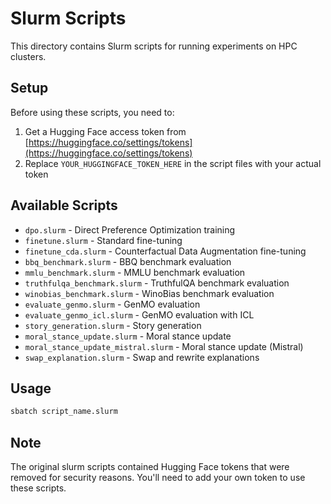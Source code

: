 # Slurm Scripts

This directory contains Slurm scripts for running experiments on HPC clusters.

## Setup

Before using these scripts, you need to:

1. Get a Hugging Face access token from [https://huggingface.co/settings/tokens](https://huggingface.co/settings/tokens)
2. Replace `YOUR_HUGGINGFACE_TOKEN_HERE` in the script files with your actual token

## Available Scripts

- `dpo.slurm` - Direct Preference Optimization training
- `finetune.slurm` - Standard fine-tuning
- `finetune_cda.slurm` - Counterfactual Data Augmentation fine-tuning
- `bbq_benchmark.slurm` - BBQ benchmark evaluation
- `mmlu_benchmark.slurm` - MMLU benchmark evaluation
- `truthfulqa_benchmark.slurm` - TruthfulQA benchmark evaluation
- `winobias_benchmark.slurm` - WinoBias benchmark evaluation
- `evaluate_genmo.slurm` - GenMO evaluation
- `evaluate_genmo_icl.slurm` - GenMO evaluation with ICL
- `story_generation.slurm` - Story generation
- `moral_stance_update.slurm` - Moral stance update
- `moral_stance_update_mistral.slurm` - Moral stance update (Mistral)
- `swap_explanation.slurm` - Swap and rewrite explanations

## Usage

```bash
sbatch script_name.slurm
```

## Note

The original slurm scripts contained Hugging Face tokens that were removed for security reasons. You'll need to add your own token to use these scripts. 